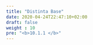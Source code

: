 ```yaml
---
title: "Distinta Base"
date: 2020-04-24T22:47:10+02:00
draft: false
weight : 10
pre: "<b>10.1.1 </b>"
---
```



